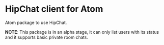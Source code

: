 # HipChat client for Atom
Atom package to use HipChat.

**NOTE**: This package is in an alpha stage, it can only list users with its status and it supports basic private room chats.
